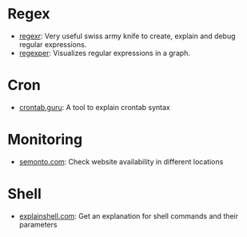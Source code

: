 # Regex

- [regexr](https://regexr.com/): Very useful swiss army knife to create, explain and debug regular expressions.
- [regexper](https://regexper.com/): Visualizes regular expressions in a graph.

# Cron

- [crontab.guru](https://crontab.guru/): A tool to explain crontab syntax

# Monitoring

- [semonto.com](https://semonto.com/tools/website-reachability-check): Check website availability in different locations

# Shell

- [explainshell.com](https://explainshell.com): Get an explanation for shell commands and their parameters